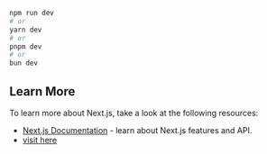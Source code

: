 


```bash
npm run dev
# or
yarn dev
# or
pnpm dev
# or
bun dev
```


## Learn More

To learn more about Next.js, take a look at the following resources:

- [Next.js Documentation](https://nextjs.org/docs) - learn about Next.js features and API.
- [visit here](https://devnotes-tharmatt.vercel.app/)